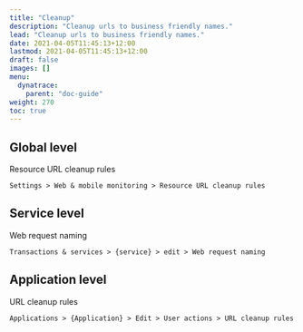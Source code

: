 ```yaml
---
title: "Cleanup"
description: "Cleanup urls to business friendly names."
lead: "Cleanup urls to business friendly names."
date: 2021-04-05T11:45:13+12:00
lastmod: 2021-04-05T11:45:13+12:00
draft: false
images: []
menu: 
  dynatrace:
    parent: "doc-guide"
weight: 270
toc: true
---
```


## Global level

Resource URL cleanup rules 

    Settings > Web & mobile monitoring > Resource URL cleanup rules

## Service level

Web request naming

    Transactions & services > {service} > edit > Web request naming

## Application level

URL cleanup rules

    Applications > {Application} > Edit > User actions > URL cleanup rules